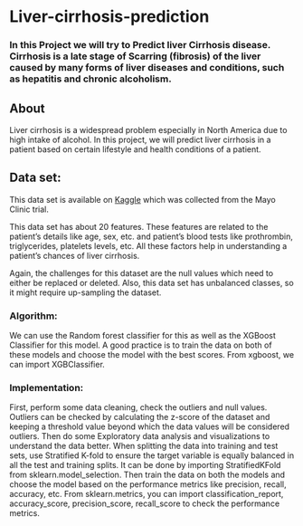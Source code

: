 # Liver-cirrhosis-prediction
### In this Project we will try to Predict liver Cirrhosis disease. Cirrhosis is a late stage of Scarring (fibrosis) of the liver caused by many forms of liver diseases and conditions, such as hepatitis and chronic alcoholism.


## About
Liver cirrhosis is a widespread problem especially in North America due to high intake of alcohol. In this project, we will predict liver cirrhosis in a patient based on certain lifestyle and health conditions of a patient.

## Data set: 
This data set is available on [Kaggle](https://www.kaggle.com/datasets/fedesoriano/cirrhosis-prediction-dataset/code?resource=download) which was collected from the Mayo Clinic trial.

This data set has about 20 features. These features are related to the patient’s details like age, sex, etc. and patient’s blood tests like prothrombin, triglycerides, platelets levels, etc. All these factors help in understanding a patient’s chances of liver cirrhosis.

Again, the challenges for this dataset are the null values which need to either be replaced or deleted. Also, this data set has unbalanced classes, so it might require up-sampling the dataset.

### Algorithm:

We can use the Random forest classifier for this as well as the XGBoost Classifier for this model. A good practice is to train the data on both of these models and choose the model with the best scores. From xgboost, we can import XGBClassifier.

### Implementation:

First, perform some data cleaning, check the outliers and null values. Outliers can be checked by calculating the z-score of the dataset and keeping a threshold value beyond which the data values will be considered outliers. Then do some Exploratory data analysis and visualizations to understand the data better. When splitting the data into training and test sets, use Stratified K-fold to ensure the target variable is equally balanced in all the test and training splits. It can be done by importing StratifiedKFold from sklearn.model_selection. Then train the data on both the models and choose the model based on the performance metrics like precision, recall, accuracy, etc. From sklearn.metrics, you can import classification_report, accuracy_score, precision_score, recall_score to check the performance metrics.


